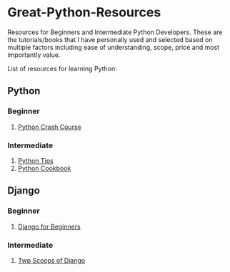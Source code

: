 # Great-Python-Resources
Resources for Beginners and Intermediate Python Developers. These are the tutorials/books that I have personally used and selected based on multiple factors including ease of understanding, scope, price and most importantly value.

List of resources for learning Python:

## Python

### Beginner
1. [Python Crash Course](https://nostarch.com/pythoncrashcourse2e)


### Intermediate
1. [Python Tips](https://book.pythontips.com/en/latest/args_and_kwargs.html)
2. [Python Cookbook](http://shop.oreilly.com/product/0636920027072.do)


## Django

### Beginner
1. [Django for Beginners](https://djangoforbeginners.com/)

### Intermediate
1. [Twp Scoops of Django](https://www.twoscoopspress.com/products/two-scoops-of-django-1-11)
